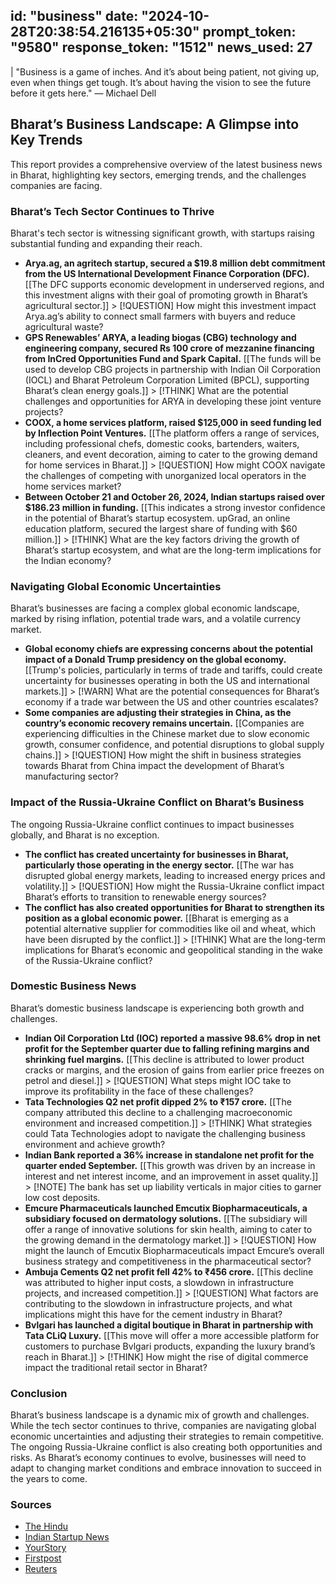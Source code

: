 
id: "business"
date: "2024-10-28T20:38:54.216135+05:30"
prompt_token: "9580"
response_token: "1512"
news_used: 27
------
| "Business is a game of inches.  And it’s about being patient, not giving up, even when things get tough.  It’s about having the vision to see the future before it gets here." —  Michael Dell

## Bharat’s Business Landscape: A Glimpse into Key Trends

This report provides a comprehensive overview of the latest business news in Bharat, highlighting key sectors, emerging trends, and the challenges companies are facing. 

### Bharat’s Tech Sector Continues to Thrive

Bharat's tech sector is witnessing significant growth, with startups raising substantial funding and expanding their reach.

- **Arya.ag, an agritech startup, secured a $19.8 million debt commitment from the US International Development Finance Corporation (DFC).** [[The DFC supports economic development in underserved regions, and this investment aligns with their goal of promoting growth in Bharat’s agricultural sector.]] > [!QUESTION] How might this investment impact Arya.ag’s ability to connect small farmers with buyers and reduce agricultural waste?
- **GPS Renewables’ ARYA, a leading biogas (CBG) technology and engineering company, secured Rs 100 crore of mezzanine financing from InCred Opportunities Fund and Spark Capital.**  [[The funds will be used to develop CBG projects in partnership with Indian Oil Corporation (IOCL) and Bharat Petroleum Corporation Limited (BPCL), supporting Bharat’s clean energy goals.]] > [!THINK] What are the potential challenges and opportunities for ARYA in developing these joint venture projects?
- **COOX, a home services platform, raised $125,000 in seed funding led by Inflection Point Ventures.**  [[The platform offers a range of services, including professional chefs, domestic cooks, bartenders, waiters, cleaners, and event decoration, aiming to cater to the growing demand for home services in Bharat.]] > [!QUESTION] How might COOX navigate the challenges of competing with unorganized local operators in the home services market?
- **Between October 21 and October 26, 2024, Indian startups raised over $186.23 million in funding.**  [[This indicates a strong investor confidence in the potential of Bharat’s startup ecosystem. upGrad, an online education platform, secured the largest share of funding with $60 million.]] > [!THINK] What are the key factors driving the growth of Bharat’s startup ecosystem, and what are the long-term implications for the Indian economy?

### Navigating Global Economic Uncertainties

Bharat’s businesses are facing a complex global economic landscape, marked by rising inflation, potential trade wars, and a volatile currency market.

- **Global economy chiefs are expressing concerns about the potential impact of a Donald Trump presidency on the global economy.**  [[Trump's policies, particularly in terms of trade and tariffs, could create uncertainty for businesses operating in both the US and international markets.]] > [!WARN] What are the potential consequences for Bharat’s economy if a trade war between the US and other countries escalates?
- **Some companies are adjusting their strategies in China, as the country’s economic recovery remains uncertain.**  [[Companies are experiencing difficulties in the Chinese market due to slow economic growth, consumer confidence, and potential disruptions to global supply chains.]] > [!QUESTION] How might the shift in business strategies towards Bharat from China impact the development of Bharat’s manufacturing sector?

###  Impact of the Russia-Ukraine Conflict on Bharat’s Business

The ongoing Russia-Ukraine conflict continues to impact businesses globally, and Bharat is no exception.

- **The conflict has created uncertainty for businesses in Bharat, particularly those operating in the energy sector.** [[The war has disrupted global energy markets, leading to increased energy prices and volatility.]] > [!QUESTION] How might the Russia-Ukraine conflict impact Bharat’s efforts to transition to renewable energy sources?
- **The conflict has also created opportunities for Bharat to strengthen its position as a global economic power.**  [[Bharat is emerging as a potential alternative supplier for commodities like oil and wheat, which have been disrupted by the conflict.]] > [!THINK] What are the long-term implications for Bharat’s economic and geopolitical standing in the wake of the Russia-Ukraine conflict?

### Domestic Business News

Bharat’s domestic business landscape is experiencing both growth and challenges.

- **Indian Oil Corporation Ltd (IOC) reported a massive 98.6% drop in net profit for the September quarter due to falling refining margins and shrinking fuel margins.** [[This decline is attributed to lower product cracks or margins, and the erosion of gains from earlier price freezes on petrol and diesel.]] > [!QUESTION] What steps might IOC take to improve its profitability in the face of these challenges? 
- **Tata Technologies Q2 net profit dipped 2% to ₹157 crore.**  [[The company attributed this decline to a challenging macroeconomic environment and increased competition.]] > [!THINK] What strategies could Tata Technologies adopt to navigate the challenging business environment and achieve growth?
- **Indian Bank reported a 36% increase in standalone net profit for the quarter ended September.** [[This growth was driven by an increase in interest and net interest income, and an improvement in asset quality.]] > [!NOTE] The bank has set up liability verticals in major cities to garner low cost deposits.
- **Emcure Pharmaceuticals launched Emcutix Biopharmaceuticals, a subsidiary focused on dermatology solutions.**  [[The subsidiary will offer a range of innovative solutions for skin health, aiming to cater to the growing demand in the dermatology market.]] > [!QUESTION] How might the launch of Emcutix Biopharmaceuticals impact Emcure’s overall business strategy and competitiveness in the pharmaceutical sector?
- **Ambuja Cements Q2 net profit fell 42% to ₹456 crore.**  [[This decline was attributed to higher input costs, a slowdown in infrastructure projects, and increased competition.]] > [!QUESTION] What factors are contributing to the slowdown in infrastructure projects, and what implications might this have for the cement industry in Bharat?
- **Bvlgari has launched a digital boutique in Bharat in partnership with Tata CLiQ Luxury.**  [[This move will offer a more accessible platform for customers to purchase Bvlgari products, expanding the luxury brand’s reach in Bharat.]] > [!THINK] How might the rise of digital commerce impact the traditional retail sector in Bharat?

### Conclusion

Bharat’s business landscape is a dynamic mix of growth and challenges. While the tech sector continues to thrive, companies are navigating global economic uncertainties and adjusting their strategies to remain competitive.  The ongoing Russia-Ukraine conflict is also creating both opportunities and risks.  As Bharat’s economy continues to evolve, businesses will need to adapt to changing market conditions and embrace innovation to succeed in the years to come.

### Sources

- [The Hindu](https://www.thehindu.com/)
- [Indian Startup News](https://indianstartupnews.com/)
- [YourStory](https://yourstory.com/)
- [Firstpost](https://www.firstpost.com/)
- [Reuters](https://www.reuters.com/) 

